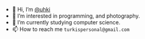 - 👋 Hi, I’m [@uhki](https://github.com/uhki)
- 👀 I’m interested in programming, and photography.
- 🌱 I’m currently studying computer science.
- 📫 How to reach me `turkispersonal@gmail.com`

<!---
uhki/uhki is a ✨ special ✨ repository because its `README.md` (this file) appears on your GitHub profile.
You can click the Preview link to take a look at your changes.
--->
